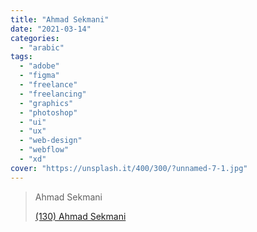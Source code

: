 ```yaml
---
title: "Ahmad Sekmani"
date: "2021-03-14"
categories:
  - "arabic"
tags:
  - "adobe"
  - "figma"
  - "freelance"
  - "freelancing"
  - "graphics"
  - "photoshop"
  - "ui"
  - "ux"
  - "web-design"
  - "webflow"
  - "xd"
cover: "https://unsplash.it/400/300/?unnamed-7-1.jpg"
---
```


> Ahmad Sekmani
>
> [(130) Ahmad Sekmani ](https://www.youtube.com/c/AhmadMSekmani/playlists)
